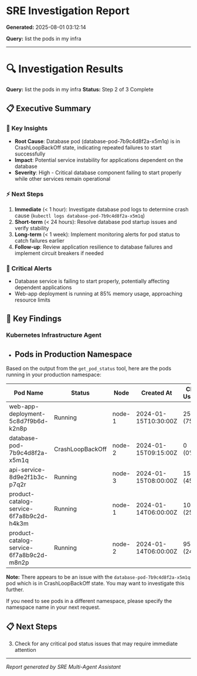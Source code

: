 # SRE Investigation Report

**Generated:** 2025-08-01 03:12:14

**Query:** list the pods in my infra

---

# 🔍 Investigation Results

**Query:** list the pods in my infra
**Status:** Step 2 of 3 Complete

## 📋 Executive Summary

### 🎯 Key Insights
- **Root Cause**: Database pod (database-pod-7b9c4d8f2a-x5m1q) is in CrashLoopBackOff state, indicating repeated failures to start successfully
- **Impact**: Potential service instability for applications dependent on the database
- **Severity**: High - Critical database component failing to start properly while other services remain operational

### ⚡ Next Steps
1. **Immediate** (< 1 hour): Investigate database pod logs to determine crash cause (`kubectl logs database-pod-7b9c4d8f2a-x5m1q`)
2. **Short-term** (< 24 hours): Resolve database pod startup issues and verify stability
3. **Long-term** (< 1 week): Implement monitoring alerts for pod status to catch failures earlier
4. **Follow-up**: Review application resilience to database failures and implement circuit breakers if needed

### 🚨 Critical Alerts
- Database service is failing to start properly, potentially affecting dependent applications
- Web-app deployment is running at 85% memory usage, approaching resource limits

## 🎯 Key Findings

### Kubernetes Infrastructure Agent
- ## Pods in Production Namespace

Based on the output from the `get_pod_status` tool, here are the pods running in your production namespace:

| Pod Name | Status | Node | Created At | CPU Usage | Memory Usage |
|----------|--------|------|------------|-----------|-------------|
| web-app-deployment-5c8d7f9b6d-k2n8p | Running | node-1 | 2024-01-15T10:30:00Z | 250m (75%) | 512Mi (85%) |
| database-pod-7b9c4d8f2a-x5m1q | CrashLoopBackOff | node-2 | 2024-01-15T09:15:00Z | 0 (0%) | 0 (0%) |
| api-service-8d9e2f1b3c-p7q2r | Running | node-3 | 2024-01-15T08:00:00Z | 150m (45%) | 256Mi (60%) |
| product-catalog-service-6f7a8b9c2d-h4k3m | Running | node-1 | 2024-01-14T06:00:00Z | 100m (25%) | 256Mi (40%) |
| product-catalog-service-6f7a8b9c2d-m8n2p | Running | node-2 | 2024-01-14T06:00:00Z | 95m (24%) | 248Mi (39%) |

**Note:** There appears to be an issue with the `database-pod-7b9c4d8f2a-x5m1q` pod which is in CrashLoopBackOff state. You may want to investigate this further.

If you need to see pods in a different namespace, please specify the namespace name in your next request.

## 📋 Next Steps

3. Check for any critical pod status issues that may require immediate attention


---
*Report generated by SRE Multi-Agent Assistant*
